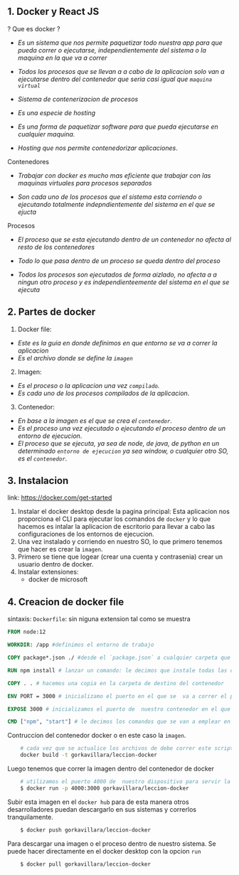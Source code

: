 ## 1. Docker y React JS
? Que es docker ?
- *Es un sistema que nos permite paquetizar todo nuestra app para que pueda correr o ejecutarse, independientemente del sistema o la maquina en la que va a correr*

- *Todos los procesos que se llevan a a cabo de la aplicacion solo van a ejecutarse dentro del contenedor que seria casi igual que `maquina virtual`*

- *Sistema de contenerizacion de procesos*

- *Es una especie de hosting*

- *Es una forma de paquetizar software para que pueda ejecutarse en cualquier maquina.*

- *Hosting que nos permite contenedorizar aplicaciones*.

Contenedores
- *Trabajar con docker es mucho mas eficiente que trabajar con las maquinas virtuales para procesos separados*

- *Son cada uno de los procesos que el sistema esta corriendo o  ejecutando totalmente indepndientemente del sistema en el que se ejucta*

Procesos

- *El proceso que se esta ejecutando dentro de un contenedor no afecta al resto de los contenedores*

- *Todo lo que pasa dentro de un proceso se queda dentro del proceso*

- *Todos los  procesos son ejecutados de forma aizlado, no afecta a a ningun otro proceso y es independienteemente del sistema en el que se ejecuta*

## 2. Partes de docker
1. Docker file: 

- *Este es la guia en donde definimos en que entorno se va a correr la aplicacion*
- *Es el archivo donde se define la `imagen`*

2. Imagen: 

- *Es el proceso o la aplicacion una vez `compilado`.*
- *Es cada uno de los procesos compilados de la aplicacion*.

3. Contenedor:
- *En base  a la imagen es el que se crea el `contenedor`.*
- *Es el proceso una vez ejecutado o ejecutando el proceso dentro de un entorno de ejecucion*.
- *El proceso que se ejecuta, ya sea de node, de java, de python en un determinado `entorno de ejecucion` ya sea window, o cualquier otro SO, es el `contenedor`.*

## 3. Instalacion

link: https://docker.com/get-started

1. Instalar el docker desktop desde la pagina principal: Esta aplicacion nos proporciona el CLI para ejecutar los comandos de `docker` y lo que hacemos es intalar la aplicacion de escritorio para llevar a cabo las configuraciones de los entornos de ejecucion.
2. Una vez instalado y corriendo en nuestro SO, lo que primero tenemos que hacer es crear la `imagen`.
3. Primero se tiene que logear (crear una cuenta y contrasenia) crear un usuario dentro de docker.
4. Instalar extensiones: 
    - docker de microsoft

## 4. Creacion de docker file

sintaxis: 
`Dockerfile`: sin niguna extension tal como se muestra

```Dockerfile
FROM node:12

WORKDIR: /app #definimos el entorno de trabajo

COPY package*.json ./ #desde el `package.json` a cualquier carpeta que docker nos asigne

RUN npm install # lanzar un comando: le decimos que instale todas las dependecias de nuestro proyecto.

COPY . . # hacemos una copia en la carpeta de destino del contenedor

ENV PORT = 3000 # inicializamo el puerto en el que se  va a correr el proceso

EXPOSE 3000 # inicializamos el puerto de  nuestro contenedor en el que se corre el proceso

CMD ["npm", "start"] # le decimos los comandos que se van a emplear en la ejecucion del proceso
```
Contruccion del contenedor docker o en este caso la `imagen`.

```bash
    # cada vez que se actualice los archivos de debe correr este script para actualizar el contenedor. Nota: esto es en desarrollo
    docker build -t gorkavillara/leccion-docker
```
Luego tenemos que correr la imagen dentro del contenedor de docker

```bash
    # utilizamos el puerto 4000 de  nuestro dispositivo para servir la aplicacion pero en el puerto 3000 como siempre.
    $ docker run -p 4000:3000 gorkavillara/leccion-docker 
```
Subir esta imagen en el `docker hub` para de esta manera otros desarrolladores puedan descargarlo en sus sistemas y correrlos tranquilamente.

```bash
    $ docker push gorkavillara/leccion-docker
```

Para descargar una imagen o el proceso dentro de nuestro sistema. Se puede hacer directamente en el docker desktop con la opcion `run`
```bash
    $ docker pull gorkavillara/leccion-docker
```